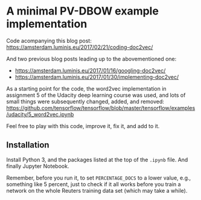 # A minimal PV-DBOW example implementation

Code acompanying this blog post:
https://amsterdam.luminis.eu/2017/02/21/coding-doc2vec/

And two previous blog posts leading up to the abovementioned one:
- https://amsterdam.luminis.eu/2017/01/16/googling-doc2vec/
- https://amsterdam.luminis.eu/2017/01/30/implementing-doc2vec/

As a starting point for the code, the word2vec implementation in assignment 5
of the Udacity deep learning course was used, and lots of small things were
subsequently changed, added, and removed:
https://github.com/tensorflow/tensorflow/blob/master/tensorflow/examples/udacity/5_word2vec.ipynb

Feel free to play with this code, improve it, fix it, and add to it.

## Installation

Install Python 3, and the packages listed at the top of the
`.ipynb` file. And finally Jupyter Notebook.

Remember, before you run it, to set `PERCENTAGE_DOCS` to a lower value, e.g.,
something like 5 percent, just to check if it all works before you train a
network on the whole Reuters training data set (which may take a while).
